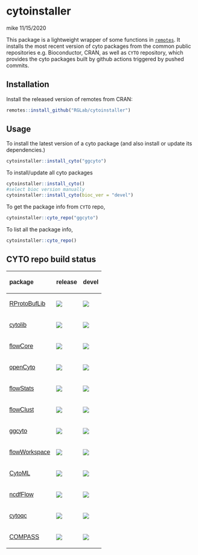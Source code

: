 cytoinstaller
================
mike
11/15/2020

This package is a lightweight wrapper of some functions in
[`remotes`](https://github.com/r-lib/remotes). It installs the most
recent version of cyto packages from the common public repositories
e.g. Bioconductor, CRAN, as well as `CYTO` repository, which provides
the cyto packages built by github actions triggered by pushed commits.

## Installation

Install the released version of remotes from CRAN:

``` r
remotes::install_github("RGLab/cytoinstaller")
```

## Usage

To install the latest version of a cyto package (and also install or
update its dependencies.)

``` r
cytoinstaller::install_cyto("ggcyto")
```

To install/update all cyto packages

``` r
cytoinstaller::install_cyto()
#select bioc version manually
cytoinstaller::install_cyto(bioc_ver = "devel")
```

To get the package info from `CYTO` repo,

``` r
cytoinstaller::cyto_repo("ggcyto")
```

To list all the package info,

``` r
cytoinstaller::cyto_repo()
```

## CYTO repo build status

<table class=" lightable-paper" style='font-family: "Arial Narrow", arial, helvetica, sans-serif; width: auto !important; margin-left: auto; margin-right: auto;'>

<thead>

<tr>

<th style="text-align:left;">

package

</th>

<th style="text-align:left;">

release

</th>

<th style="text-align:left;">

devel

</th>

</tr>

</thead>

<tbody>

<tr>

<td style="text-align:left;">

<a href="https://github.com/RGLab/RProtoBufLib/actions"> RProtoBufLib
</a>

</td>

<td style="text-align:left;">

<img src="https://github.com/RGLab/RProtoBufLib/workflows/build/badge.svg?branch=release">

</td>

<td style="text-align:left;">

<html>

<body>

<img src="https://github.com/RGLab/RProtoBufLib/workflows/build/badge.svg?branch=master">

</body>

</html>

</td>

</tr>

<tr>

<td style="text-align:left;">

<a href="https://github.com/RGLab/cytolib/actions"> cytolib </a>

</td>

<td style="text-align:left;">

<img src="https://github.com/RGLab/cytolib/workflows/build/badge.svg?branch=release">

</td>

<td style="text-align:left;">

<html>

<body>

<img src="https://github.com/RGLab/cytolib/workflows/build/badge.svg?branch=master">

</body>

</html>

</td>

</tr>

<tr>

<td style="text-align:left;">

<a href="https://github.com/RGLab/flowCore/actions"> flowCore </a>

</td>

<td style="text-align:left;">

<img src="https://github.com/RGLab/flowCore/workflows/build/badge.svg?branch=release">

</td>

<td style="text-align:left;">

<html>

<body>

<img src="https://github.com/RGLab/flowCore/workflows/build/badge.svg?branch=master">

</body>

</html>

</td>

</tr>

<tr>

<td style="text-align:left;">

<a href="https://github.com/RGLab/openCyto/actions"> openCyto </a>

</td>

<td style="text-align:left;">

<img src="https://github.com/RGLab/openCyto/workflows/build/badge.svg?branch=release">

</td>

<td style="text-align:left;">

<html>

<body>

<img src="https://github.com/RGLab/openCyto/workflows/build/badge.svg?branch=master">

</body>

</html>

</td>

</tr>

<tr>

<td style="text-align:left;">

<a href="https://github.com/RGLab/flowStats/actions"> flowStats </a>

</td>

<td style="text-align:left;">

<img src="https://github.com/RGLab/flowStats/workflows/build/badge.svg?branch=release">

</td>

<td style="text-align:left;">

<html>

<body>

<img src="https://github.com/RGLab/flowStats/workflows/build/badge.svg?branch=master">

</body>

</html>

</td>

</tr>

<tr>

<td style="text-align:left;">

<a href="https://github.com/RGLab/flowClust/actions"> flowClust </a>

</td>

<td style="text-align:left;">

<img src="https://github.com/RGLab/flowClust/workflows/build/badge.svg?branch=release">

</td>

<td style="text-align:left;">

<html>

<body>

<img src="https://github.com/RGLab/flowClust/workflows/build/badge.svg?branch=master">

</body>

</html>

</td>

</tr>

<tr>

<td style="text-align:left;">

<a href="https://github.com/RGLab/ggcyto/actions"> ggcyto </a>

</td>

<td style="text-align:left;">

<img src="https://github.com/RGLab/ggcyto/workflows/build/badge.svg?branch=release">

</td>

<td style="text-align:left;">

<html>

<body>

<img src="https://github.com/RGLab/ggcyto/workflows/build/badge.svg?branch=master">

</body>

</html>

</td>

</tr>

<tr>

<td style="text-align:left;">

<a href="https://github.com/RGLab/flowWorkspace/actions"> flowWorkspace
</a>

</td>

<td style="text-align:left;">

<img src="https://github.com/RGLab/flowWorkspace/workflows/build/badge.svg?branch=release">

</td>

<td style="text-align:left;">

<html>

<body>

<img src="https://github.com/RGLab/flowWorkspace/workflows/build/badge.svg?branch=master">

</body>

</html>

</td>

</tr>

<tr>

<td style="text-align:left;">

<a href="https://github.com/RGLab/CytoML/actions"> CytoML </a>

</td>

<td style="text-align:left;">

<img src="https://github.com/RGLab/CytoML/workflows/build/badge.svg?branch=release">

</td>

<td style="text-align:left;">

<html>

<body>

<img src="https://github.com/RGLab/CytoML/workflows/build/badge.svg?branch=master">

</body>

</html>

</td>

</tr>

<tr>

<td style="text-align:left;">

<a href="https://github.com/RGLab/ncdfFlow/actions"> ncdfFlow </a>

</td>

<td style="text-align:left;">

<img src="https://github.com/RGLab/ncdfFlow/workflows/build/badge.svg?branch=release">

</td>

<td style="text-align:left;">

<html>

<body>

<img src="https://github.com/RGLab/ncdfFlow/workflows/build/badge.svg?branch=master">

</body>

</html>

</td>

</tr>

<tr>

<td style="text-align:left;">

<a href="https://github.com/RGLab/cytoqc/actions"> cytoqc </a>

</td>

<td style="text-align:left;">

<img src="https://github.com/RGLab/cytoqc/workflows/build/badge.svg?branch=release">

</td>

<td style="text-align:left;">

<html>

<body>

<img src="https://github.com/RGLab/cytoqc/workflows/build/badge.svg?branch=master">

</body>

</html>

</td>

</tr>

<tr>

<td style="text-align:left;">

<a href="https://github.com/RGLab/COMPASS/actions"> COMPASS </a>

</td>

<td style="text-align:left;">

<img src="https://github.com/RGLab/COMPASS/workflows/build/badge.svg?branch=release">

</td>

<td style="text-align:left;">

<html>

<body>

<img src="https://github.com/RGLab/COMPASS/workflows/build/badge.svg?branch=master">

</body>

</html>

</td>

</tr>

</tbody>

</table>
